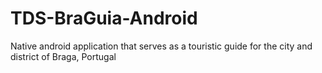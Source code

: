 # TDS-BraGuia-Android
Native android application that serves as a touristic guide for the city and district of Braga, Portugal